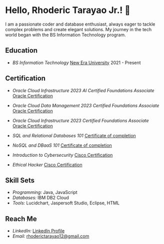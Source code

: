 # Hello, Rhoderic Tarayao Jr.! 👋

I am a passionate coder and database enthusiast, always eager to tackle complex problems and create elegant solutions. My journey in the tech world began with the BS Information Technology program.

## Education
- *BS Information Technology*
  [New Era University](https://www.neu.edu.ph/)
  2021 - Present

## Certification
- *Oracle Cloud Infrastructure 2023 AI Certified Foundations Associate*
  [Oracle Certification](https://catalog-education.oracle.com/pls/certview/sharebadge?id=AA85975826FDB95F9BC8AC2BBD6A205535ECDD0033D060603CF05B2A01A8F0BA)
  
- *Oracle Cloud Data Management 2023 Certified Foundations Associate*
  [Oracle Certification](https://catalog-education.oracle.com/pls/certview/sharebadge?id=FDDF2975BDDF112BEAC58228F4E4DC47A213FA297698A5D36D21F6F1F4FDFBE3)
  
- *Oracle Cloud Infrastructure 2023 Certified Foundations Associate*
  [Oracle Certification](https://catalog-education.oracle.com/pls/certview/sharebadge?id=CCE1218108291EF756BC04CF498D42AD442E28A189FDC6EEBD8E89CA4857658D)
  
- *SQL and Relational Databases 101*
  [Certificate of completion](https://courses.cognitiveclass.ai/certificates/607728d78fb647eeb67388fbe22b7da9)

- *NoSQL and DBaaS 101*
  [Certificate of completion](https://courses.cognitiveclass.ai/certificates/ed08281d67544f23affbc13b44c00e63)

- *Introduction to Cybersecurity*
  [Cisco Certification](https://www.credly.com/badges/99a4be07-4ccf-4411-b208-b8b37fee9c0d/public_url)

- *Ethical Hacker*
  [Cisco Certification](https://www.credly.com/badges/4d6a1bd4-f71e-483f-bed7-7241fd5d5aa0/public_url)

## Skill Sets
- *Programming:* Java, JavaScript
- *Databases:* IBM DB2 Cloud
- *Tools:* Lucidchart, Jaspersoft Studio, Eclipse, HTML

## Reach Me
- *LinkedIn:* [LinkedIn Profile](https://www.linkedin.com/in/rhoderic-tarayao-jr-5833b42a3/)
- *Email:* rhoderictarayao12@gmail.com
